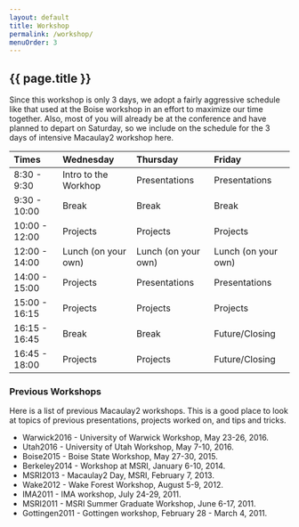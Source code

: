 ```yaml
---
layout: default
title: Workshop
permalink: /workshop/
menuOrder: 3
---
```


## {{ page.title }}	 

Since this workshop is only 3 days, we adopt a fairly aggressive schedule like that used at the Boise workshop in an effort to maximize our time together.  Also, most of you will already be at the conference and have planned to depart on Saturday, so we include on the schedule for the 3 days of intensive Macaulay2 workshop here.  


| Times         |Wednesday             | Thursday            | Friday |
| :------------ | :---                 | :---                | :--- |
| 8:30 - 9:30   | Intro to the Workhop | Presentations       | Presentations |
| 9:30 - 10:00  | Break                | Break               | Break  |
| 10:00 - 12:00 | Projects             | Projects            | Projects |
| 12:00 - 14:00 | Lunch (on your own)  | Lunch (on your own) | Lunch (on your own) |
| 14:00 - 15:00 | Projects             | Presentations       | Presentations |
| 15:00 - 16:15 | Projects             | Projects            | Projects  |
| 16:15 - 16:45 | Break                | Break               | Future/Closing |
| 16:45 - 18:00 | Projects             | Projects            | Future/Closing | 


### Previous Workshops

Here is a list of previous Macaulay2 workshops. This is a good place to look at topics of previous presentations, projects worked on, and tips and tricks.  

* Warwick2016 - University of Warwick Workshop, May 23-26, 2016.
* Utah2016 - University of Utah Workshop, May 7-10, 2016.
* Boise2015 - Boise State Workshop, May 27-30, 2015.
* Berkeley2014 - Workshop at MSRI, January 6-10, 2014.
* MSRI2013 - Macaulay2  Day, MSRI, February 7, 2013.
* Wake2012 - Wake Forest Workshop, August 5-9, 2012.
* IMA2011 - IMA workshop, July 24-29, 2011.
* MSRI2011 - MSRI Summer Graduate Workshop, June 6-17, 2011.
* Gottingen2011 - Gottingen workshop, February 28 - March 4, 2011.

